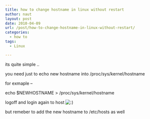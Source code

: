 ```yaml
---
title: how to change hostname in linux without restart
author: naut
layout: post
date: 2010-04-09
url: /post/how-to-change-hostname-in-linux-without-restart/
categories:
  - how to
tags:
  - Linux

---
```

its quite simple ..

you need just to echo new hostname into /proc/sys/kernel/hostname

for exmaple &#8211;

echo $NEWHOSTNAME > /proc/sys/kernel/hostname

logoff and login again to host <img src="http://i1.wp.com/nazaretyan.com/wp-includes/images/smilies/icon_smile.gif?w=625" alt=":)" class="wp-smiley" data-recalc-dims="1" />

but remeber to add the new hostname to /etc/hosts as well

